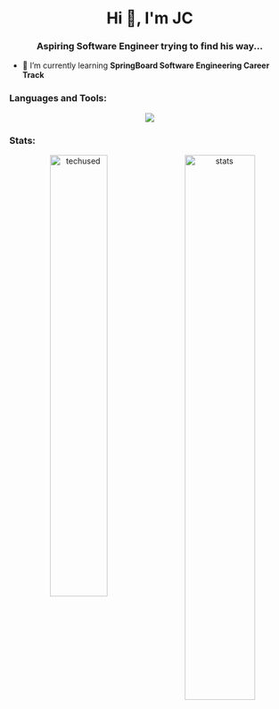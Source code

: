 <h1 align="center">Hi 👋, I'm JC</h1>
<h3 align="center">Aspiring Software Engineer trying to find his way...</h3>

- 🌱 I’m currently learning **SpringBoard Software Engineering Career Track**

<p align="center">
</p>

<h3 align="left">Languages and Tools:</h3>
<p align="center">
  <img src="https://img.shields.io/badge/-ReactJS-%2320232a?logo=react&logoColor=%2361DAFB&style=for-the-badge" /img>
</p>



<h3>Stats:</h3>
<p align="center">
  <img width="45%" src="https://github-readme-stats.vercel.app/api/top-langs?username=jcketterer&show_icons=true&theme=vue-dark&locale=en&layout=compact" alt="techused" />
  <img align="right" width="50%" src="https://github-readme-stats.vercel.app/api?username=jcketterer&show_icons=true&theme=vue-dark&locale=en" alt="stats" />
</p>

